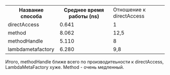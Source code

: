 <table>
  <tr>
    <th>Название способа</th>
    <th>Среднее время работы (ns)</th>
    <td>Отношение к directAccess</td>
  </tr>
  <tr>
    <td>directAccess</td>
    <td>0.641</td>
    <td>1</td>
  </tr>
  <tr>
    <td>method</td>
    <td>8.062</td>
    <td>12,5</td>
  </tr>
  <tr>
    <td>methodHandle</td>
    <td>5.110</td>
    <td>8</td>
  </tr>
  <tr>
    <td>lambdametafactory</td>
    <td>6.280</td>
    <td>9,8</td>
  </tr>
</table>

Итого, methodHandle ближе всего по производитеьности к directAccess, LambdaMetaFactory хуже. Method -
очень медленный.

